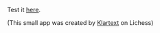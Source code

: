 Test it [here](https://navneetraj46.github.io/Learn_Square_Names/).

(This small app was created by [Klartext](https://lichess.org/@/Klartext) on Lichess)
